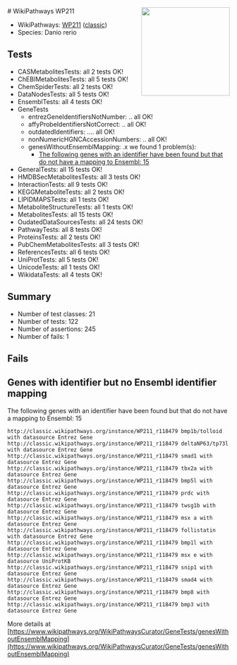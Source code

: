 <img style="float: right; width: 200px" src="https://upload.wikimedia.org/wikipedia/commons/thumb/8/83/Wplogo_with_text_500.png/640px-Wplogo_with_text_500.png" />
# WikiPathways WP211

* WikiPathways: [WP211](https://wikipathways.org/pathways/WP211) ([classic](https://classic.wikipathways.org/instance/WP211))
* Species: Danio rerio
## Tests
* CASMetabolitesTests: all 2 tests OK!
* ChEBIMetabolitesTests: all 5 tests OK!
* ChemSpiderTests: all 2 tests OK!
* DataNodesTests: all 5 tests OK!
* EnsemblTests: all 4 tests OK!
* GeneTests
    * entrezGeneIdentifiersNotNumber: .. all OK!
    * affyProbeIdentifiersNotCorrect: .. all OK!
    * outdatedIdentifiers: .... all OK!
    * nonNumericHGNCAccessionNumbers: .. all OK!
    * genesWithoutEnsemblMapping: .x we found 1 problem(s):
        * [The following genes with an identifier have been found but that do not have a mapping to Ensembl: 15](#c4e54312)
* GeneralTests: all 15 tests OK!
* HMDBSecMetabolitesTests: all 3 tests OK!
* InteractionTests: all 9 tests OK!
* KEGGMetaboliteTests: all 2 tests OK!
* LIPIDMAPSTests: all 1 tests OK!
* MetaboliteStructureTests: all 1 tests OK!
* MetabolitesTests: all 15 tests OK!
* OudatedDataSourcesTests: all 24 tests OK!
* PathwayTests: all 8 tests OK!
* ProteinsTests: all 2 tests OK!
* PubChemMetabolitesTests: all 3 tests OK!
* ReferencesTests: all 6 tests OK!
* UniProtTests: all 5 tests OK!
* UnicodeTests: all 1 tests OK!
* WikidataTests: all 4 tests OK!


## Summary

* Number of test classes: 21
* Number of tests: 122
* Number of assertions: 245
* Number of fails: 1

## Fails

<a name="c4e54312" />

## Genes with identifier but no Ensembl identifier mapping

The following genes with an identifier have been found but that do not have a mapping to Ensembl: 15
```
http://classic.wikipathways.org/instance/WP211_r118479 bmp1b/tolloid with datasource Entrez Gene
http://classic.wikipathways.org/instance/WP211_r118479 deltaNP63/tp73l with datasource Entrez Gene
http://classic.wikipathways.org/instance/WP211_r118479 smad1 with datasource Entrez Gene
http://classic.wikipathways.org/instance/WP211_r118479 tbx2a with datasource Entrez Gene
http://classic.wikipathways.org/instance/WP211_r118479 bmp5l with datasource Entrez Gene
http://classic.wikipathways.org/instance/WP211_r118479 prdc with datasource Entrez Gene
http://classic.wikipathways.org/instance/WP211_r118479 twsg1b with datasource Entrez Gene
http://classic.wikipathways.org/instance/WP211_r118479 msx a with datasource Entrez Gene
http://classic.wikipathways.org/instance/WP211_r118479 follistatin with datasource Entrez Gene
http://classic.wikipathways.org/instance/WP211_r118479 bmp1l with datasource Entrez Gene
http://classic.wikipathways.org/instance/WP211_r118479 msx e with datasource UniProtKB
http://classic.wikipathways.org/instance/WP211_r118479 snip1 with datasource Entrez Gene
http://classic.wikipathways.org/instance/WP211_r118479 smad4 with datasource Entrez Gene
http://classic.wikipathways.org/instance/WP211_r118479 bmp8 with datasource Entrez Gene
http://classic.wikipathways.org/instance/WP211_r118479 bmp3 with datasource Entrez Gene
```

More details at [https://www.wikipathways.org/WikiPathwaysCurator/GeneTests/genesWithoutEnsemblMapping](https://www.wikipathways.org/WikiPathwaysCurator/GeneTests/genesWithoutEnsemblMapping)

